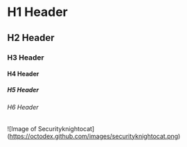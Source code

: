 # H1 Header
## H2 Header
### H3 Header
#### H4 Header
##### H5 Header
###### H6 Header

![Image of Securityknightocat] (https://octodex.github.com/images/securityknightocat.png)
